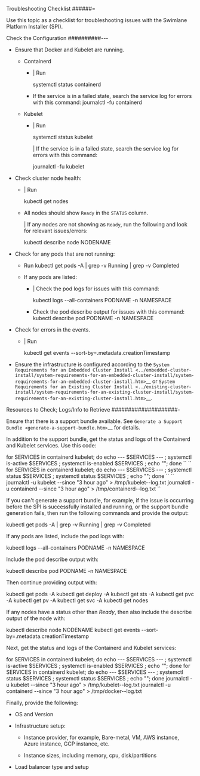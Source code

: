 Troubleshooting Checklist
######=

Use this topic as a checklist for troubleshooting issues with the
Swimlane Platform Installer (SPI).

Check the Configuration
##########---

-  Ensure that Docker and Kubelet are running.

   -  Containerd

      -  | Run

         systemctl status containerd

      -  If the service is in a failed state, search the service log for
         errors with this command: journalctl -fu containerd

   -  Kubelet

      -  | Run

         systemctl status kubelet

         | If the service is in a failed state, search the service log
           for errors with this command:

         journalctl -fu kubelet

-  Check cluster node health:

   -  | Run

      kubectl get nodes

   -  All nodes should show `Ready` in the `STATUS` column.

      | If any nodes are not showing as `Ready`, run the following and
        look for relevant issues/errors:

      kubectl describe node NODENAME

-  Check for any pods that are not running:

   -  Run
      kubectl get pods -A \| grep -v Running \| grep -v Completed

   -  If any pods are listed:

      -  | Check the pod logs for issues with this command:

         kubectl logs --all-containers PODNAME -n NAMESPACE

      -  Check the pod describe output for issues with this command:
         kubectl describe pod PODNAME -n NAMESPACE

-  Check for errors in the events.

   -  | Run

      kubectl get events --sort-by=.metadata.creationTimestamp

-  Ensure the infrastructure is configured according to the `System
   Requirements for an Embedded Cluster
   Install <../embedded-cluster-install/system-requirements-for-an-embedded-cluster-install/system-requirements-for-an-embedded-cluster-install.htm>`__
   or `System Requirements for an Existing Cluster
   Install <../existing-cluster-install/system-requirements-for-an-existing-cluster-install/system-requirements-for-an-existing-cluster-install.htm>`__.

Resources to Check; Logs/Info to Retrieve
####################-

Ensure that there is a support bundle available. See `Generate a Support
Bundle <generate-a-support-bundle.htm>`__ for details.

In addition to the support bundle, get the status and logs of the
Containerd and Kubelet services. Use this code:

for SERVICES in containerd kubelet; do echo --- $SERVICES --- ;
systemctl is-active $SERVICES ; systemctl is-enabled $SERVICES ; echo
""; done \`\` \`\` for SERVICES in containerd kubelet; do echo ---
$SERVICES --- ; systemctl status $SERVICES ; systemctl status $SERVICES
; echo ""; done \`\` \`\` journalctl -u kubelet --since "3 hour ago" >
/tmp/kubelet-<node-name>-log.txt journalctl -u containerd --since "3
hour ago" > /tmp/containerd-<node-name>-log.txt \`\`

If you can't generate a support bundle, for example, if the issue is
occurring before the SPI is successfully installed and running, or the
support bundle generation fails, then run the following commands and
provide the output:

kubectl get pods -A \| grep -v Running \| grep -v Completed

If any pods are listed, include the pod logs with: 

kubectl logs --all-containers PODNAME -n NAMESPACE

Include the pod describe output with: 

kubectl describe pod PODNAME -n NAMESPACE

Then continue providing output with: 

kubectl get pods -A kubectl get deploy -A kubectl get sts -A kubectl get
pvc -A kubectl get pv -A kubectl get svc -A kubectl get nodes

If any nodes have a status other than _Ready_, then also include the
describe output of the node with: 

kubectl describe node NODENAME kubectl get events
--sort-by=.metadata.creationTimestamp

Next, get the status and logs of the Containerd and Kubelet services:

for SERVICES in containerd kubelet; do echo --- $SERVICES --- ;
systemctl is-active $SERVICES ; systemctl is-enabled $SERVICES ; echo
""; done for SERVICES in containerd kubelet; do echo --- $SERVICES --- ;
systemctl status $SERVICES ; systemctl status $SERVICES ; echo ""; done
journalctl -u kubelet --since "3 hour ago" >
/tmp/kubelet-<node-name>-log.txt journalctl -u containerd --since "3
hour ago" > /tmp/docker-<node-name>-log.txt

Finally, provide the following: 

-  OS and Version

-  Infrastructure setup:

   -  Instance provider, for example, Bare-metal, VM, AWS instance,
      Azure instance, GCP instance, etc.

   -  Instance sizes, including memory, cpu, disk/partitions

-  Load balancer type and setup
